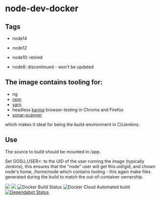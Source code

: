 # node-dev-docker

## Tags

* node14
* node12

* node10: retired
* node8: discontinued - won't be updated

## The image contains tooling for:
* ng
* [npm](https://www.npmjs.com/get-npm)
* [yarn](https://yarnpkg.com)
* headless [karma](https://karma-runner.github.io/2.0/index.html) browser-testing in Chrome and Firefox
* [sonar-scanner](https://docs.sonarqube.org/display/SCAN/Analyzing+with+SonarQube+Scanner)

which makes it ideal for being the build-environment in CI/Jenkins.

## Use
The source to build should be mounted in /app.

Set GOSU_USER=<uid>:<gid> to the UID of the user running the image (typically Jenkins),
this ensures that the "node" user will get this uid/gid, and chown node's home, /home/node
which contains tooling - this again make files generated during the build to match the out-of-container ownership.


[![](https://images.microbadger.com/badges/version/evryfs/node-dev-docker.svg)](https://microbadger.com/images/evryfs/node-dev-docker "Get your own version badge on microbadger.com")
[![](https://images.microbadger.com/badges/image/evryfs/node-dev-docker.svg)](https://microbadger.com/images/evryfs/node-dev-docker "Get your own image badge on microbadger.com")
![Docker Build Status](https://img.shields.io/docker/build/evryfs/node-dev-docker.svg)
![Docker Cloud Automated build](https://img.shields.io/docker/cloud/automated/evryfs/node-dev-docker.svg)
[![Dependabot Status](https://api.dependabot.com/badges/status?host=github&repo=evryfs/node-dev-docker)](https://dependabot.com)
